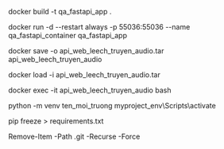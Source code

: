 docker build -t qa_fastapi_app .

docker run -d --restart always -p 55036:55036 --name qa_fastapi_container qa_fastapi_app

docker save -o api_web_leech_truyen_audio.tar api_web_leech_truyen_audio

docker load -i api_web_leech_truyen_audio.tar

docker exec -it api_web_leech_truyen_audio bash

python -m venv ten_moi_truong
myproject_env\Scripts\activate

pip freeze > requirements.txt

Remove-Item -Path .git -Recurse -Force
